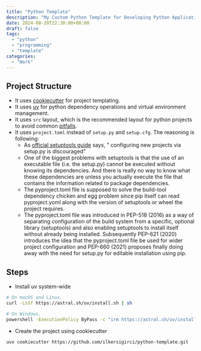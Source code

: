 ```yaml
---
title: "Python Template"
description: "My Custom Python Template for Developing Python Applications Easily"
date: 2024-08-20T22:30:00+08:00
draft: false
tags:
  - "python"
  - "programming"
  - "template"
categories:
  - "Work"
---
```


## Project Structure

- It uses [cookiecutter](https://github.com/cookiecutter/cookiecutter) for project templating.
- It uses [uv](https://github.com/astral-sh/uv) for python dependency operations and virtual environment management.
- It uses `src` layout, which is the recommended layout for python projects to avoid common [pitfalls](https://blog.ionelmc.ro/2014/05/25/python-packaging/#the-structure).
- It uses `project.toml` instead of `setup.py` and `setup.cfg`. The reasoning is following:
    - As [official setuptools guide](https://github.com/pypa/setuptools/blob/main/docs/userguide/quickstart.rst) says, " configuring new projects via setup.py is discouraged"
    - One of the biggest problems with setuptools is that the use of an executable file (i.e. the setup.py) cannot be executed without knowing its dependencies. And there is really no way to know what these dependencies are unless you actually execute the file that contains the information related to package dependencies.
    - The pyproject.toml file is supposed to solve the build-tool dependency chicken and egg problem since pip itself can read pyproject.yoml along with the version of setuptools or wheel the project requires.
    - The pyproject.toml file was introduced in PEP-518 (2016) as a way of separating configuration of the build system from a specific, optional library (setuptools) and also enabling setuptools to install itself without already being installed. Subsequently PEP-621 (2020) introduces the idea that the pyproject.toml file be used for wider project configuration and PEP-660 (2021) proposes finally doing away with the need for setup.py for editable installation using pip.

## Steps

- Install uv system-wide

```bash
# On macOS and Linux.
curl -LsSf https://astral.sh/uv/install.sh | sh

# On Windows.
powershell -ExecutionPolicy ByPass -c "irm https://astral.sh/uv/install.ps1 | iex"
```

- Create the project using cookiecutter
```bash
uvx cookiecutter https://github.com/ilkersigirci/python-template.git
```
